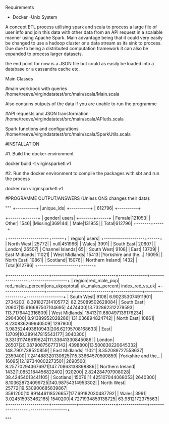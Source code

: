 Requirements
- Docker
-Unix System

A concept ETL process utilising spark and scala to process a large file of user info
and join this data with other data from an API request in a scalable manner using Apache Spark. Main advantage being
that it could very easily be changed to use a hadoop cluster or a data stream as its sink to process. Due
due to being a distributed computation framework it can also be expanded to process larger datasets.

the end point for now is a JSON file but could as easily be loaded into a database or a cassandra cache etc.

Main Classes

#main workbook with queries
/home/treeve/virgindatatest/src/main/scala/Main.scala

Also contains outputs of the data if you are unable to run the programme

#API requests and JSON transformation
/home/treeve/virgindatatest/src/main/scala/APIutls.scala

Spark functions and configurations
/home/treeve/virgindatatest/src/main/scala/SparkUtils.scala


#INSTALLATION

#1.  Build the docker environment

docker build -t virginsparketl:v1

#2. Run the docker environment to compile the packages with sbt and run the process

docker run virginsparketl:v1



#PROGRAMME OUTPUT/ANSWERS (Unless ONS changes their data):


"""
+----------+
|unique_ids|
+----------+
|    612796|
+----------+

+-------+------+
| gender| users|
+-------+------+
| Female|121053|
|  Other|  1546|
|Missing|369144|
|   Male|131955|
|  Total|612796|
+-------+------+

+--------------------+------+
|              region| users|
+--------------------+------+
|          North West| 25772|
|                null|451966|
|               Wales|  3991|
|          South East| 20607|
|              London| 26507|
|     Channel Islands|    65|
|          South West|  9108|
|                East| 13709|
|       East Midlands| 11021|
|       West Midlands| 15413|
|Yorkshire and the...| 16095|
|          North East| 10861|
|            Scotland| 15076|
|    Northern Ireland|  1432|
|               Total|612796|
+--------------------+------+


+--------------------+------------+------------------+--------------+------------------+------------------+
|              region|red_male_pop| red_males_percent|ons_ukpoptotal|  uk_males_percent|   index_red_vs_uk|
+--------------------+------------+------------------+--------------+------------------+------------------+
|          South West|        9108| 6.902353074911901|       2734200| 8.391827314105772| 82.25089502628084|
|          South East|       20607|15.616687507104695|       4474400|13.732862312279593| 113.7176442316809|
|       West Midlands|       15413|11.680497139176234|       2904300|  8.91389952028286|  131.036894824742|
|          North East|       10861| 8.230836269940509|       1297900| 3.983524493810943|206.62195708168633|
|                East|       13709|10.389147815543177|       3040300| 9.331311748619624|111.33641330845086|
|              London|       26507|20.087908756773142|       4398800|13.500830220645332| 148.7901738520859|
|       East Midlands|       11021| 8.352089727558637|       2359400| 7.241488320130625|115.33664570500859|
|Yorkshire and the...|       16095|12.197340002273501|       2690500| 8.257702943676971|147.70863138898886|
|    Northern Ireland|        1432|1.0852184456822402|        920200| 2.824284797908028| 38.42454013441105|
|            Scotland|       15076|11.425107044068053|       2640300| 8.103628724099725|140.98754314953302|
|          North West|       25772|19.530900685839867|       3581200|10.991446118526657|177.69182030487792|
|               Wales|        3991| 3.024515933462165|       1540200|4.7271934859138725|  63.9812172375563|
+--------------------+------------+------------------+--------------+------------------+------------------+

"""
